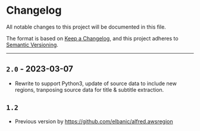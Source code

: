 # Changelog
All notable changes to this project will be documented in this file.

The format is based on [Keep a Changelog](https://keepachangelog.com/en/1.0.0/),
and this project adheres to [Semantic Versioning](https://semver.org/spec/v2.0.0.html).

___

## `2.0` - 2023-03-07
 - Rewrite to support Python3, update of source data to include new regions, tranposing source data for title & subtitle extraction.

## `1.2`
- Previous version by https://github.com/elbanic/alfred.awsregion